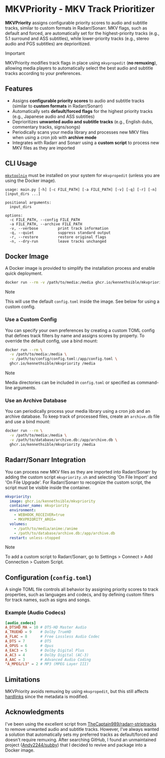 # MKVPriority - MKV Track Prioritizer

**MKVPriority** assigns configurable priority scores to audio and subtitle tracks, similar to custom formats in Radarr/Sonarr. MKV flags, such as default and forced, are automatically set for the highest-priority tracks (e.g., 5.1 surround and ASS subtitles), while lower-priority tracks (e.g., stereo audio and PGS subtitles) are deprioritized.

> [!IMPORTANT]
> MKVPriority modifies track flags in place using `mkvpropedit` (**no remuxing**), allowing media players to automatically select the best audio and subtitle tracks according to your preferences.

## Features

- Assigns **configurable priority scores** to audio and subtitle tracks (similar to **custom formats** in Radarr/Sonarr)
- Automatically sets **default/forced flags** for the highest priority tracks (e.g., Japanese audio and ASS subtitles)
- Deprioritizes **unwanted audio and subtitle tracks** (e.g., English dubs, commentary tracks, signs/songs)
- Periodically scans your media library and processes new MKV files when using a cron job with **archive mode**
- Integrates with Radarr and Sonarr using a **custom script** to process new MKV files as they are imported

## CLI Usage

[`mkvtoolnix`](https://mkvtoolnix.download/) must be installed on your system for `mkvpropedit` (unless you are using the Docker image).

```text
usage: main.py [-h] [-c FILE_PATH] [-a FILE_PATH] [-v] [-q] [-r] [-n] [input_dirs ...]

positional arguments:
  input_dirs

options:
  -c FILE_PATH, --config FILE_PATH
  -a FILE_PATH, --archive FILE_PATH
  -v, --verbose         print track information
  -q, --quiet           suppress standard output
  -r, --restore         restore original flags
  -n, --dry-run         leave tracks unchanged
```

## Docker Image

A Docker image is provided to simplify the installation process and enable quick deployment.

```bash
docker run --rm -v /path/to/media:/media ghcr.io/kennethsible/mkvpriority /media
```

> [!NOTE]
> This will use the default `config.toml` inside the image. See below for using a custom config.

### Use a Custom Config

You can specify your own preferences by creating a custom TOML config that defines track filters by name and assigns scores by property. To override the default config, use a bind mount:

```bash
docker run --rm \
  -v /path/to/media:/media \
  -v /path/to/config/config.toml:/app/config.toml \
  ghcr.io/kennethsible/mkvpriority /media
```

> [!NOTE]
> Media directories can be included in `config.toml` or specified as command-line arguments.

### Use an Archive Database

You can periodically process your media library using a cron job and an archive database. To keep track of processed files, create an `archive.db` file and use a bind mount:

```bash
docker run --rm \
  -v /path/to/media:/media \
  -v /path/to/database/archive.db:/app/archive.db \
  ghcr.io/kennethsible/mkvpriority /media
```

## Radarr/Sonarr Integration

You can process new MKV files as they are imported into Radarr/Sonarr by adding the custom script `mkvpriority.sh` and selecting 'On File Import' and 'On File Upgrade'. For Radarr/Sonarr to recognize the custom script, the script must be visible inside the container.

```yaml
mkvpriority:
  image: ghcr.io/kennethsible/mkvpriority
  container_name: mkvpriority
  environment:
    - WEBHOOK_RECEIVER=true
    - MKVPRIORITY_ARGS=
  volumes:
    - /path/to/media/anime:/anime
    - /path/to/database/archive.db:/app/archive.db
  restart: unless-stopped
```

> [!NOTE]
> To add a custom script to Radarr/Sonarr, go to Settings > Connect > Add Connection > Custom Script.

## Configuration (`config.toml`)

A single TOML file controls all behavior by assigning priority scores to track properties, such as languages and codecs, and by defining custom filters for track names, such as signs and songs.

### Example (Audio Codecs)

```toml
[audio_codecs]
A_DTSHD_MA = 10 # DTS-HD Master Audio
A_TRUEHD = 9    # Dolby TrueHD
A_FLAC = 8      # Free Lossless Audio Codec
A_DTS = 7       # DTS
A_OPUS = 6      # Opus
A_EAC3 = 5      # Dolby Digital Plus
A_AC3 = 4       # Dolby Digital (AC-3)
A_AAC = 3       # Advanced Audio Coding
"A_MPEG/L3" = 2 # MP3 (MPEG Layer III)
```

## Limitations

MKVPriority avoids remuxing by using `mkvpropedit`, but this still affects [hardlinks](https://trash-guides.info/File-and-Folder-Structure/Hardlinks-and-Instant-Moves/) since the metadata is modified.

## Acknowledgments

I've been using the excellent script from [TheCaptain989/radarr-striptracks](https://github.com/TheCaptain989/radarr-striptracks) to remove unwanted audio and subtitle tracks. However, I've always wanted a solution that automatically sets my preferred tracks as default/forced and doesn't require remuxing. After searching GitHub, I found an unmaintained project ([Andy2244/subby](https://github.com/Andy2244/subby)) that I decided to revive and package into a Docker image.
